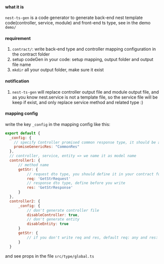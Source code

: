 #### what it is

`nest-ts-gen` is a code generator to generate back-end nest template code(controller, service, module) and front-end ts type, see in the demo `demo/`

#### requirement

1. `contract/`: write back-end type and controller mapping configuration in the contract folder
2. setup codeGen in your code: setup mapping, output folder and output file name
3. `mkdir` all your output folder, make sure it exist

#### notification

1. `nest-ts-gen` will replace controller output file and module output file, and as you know nest.service is not a template file, so the service file will be keep if exist, and only replace service method and related type :)

#### mapping config

write the key `_config` in the mapping config like this:

```javascript
export default {
  _config: {
    // specify Controller promised common response type, it should be a generic type, // cause response type will be generated as CommonRes or CommonRes<SomeDto>
    promiseGenericRes: "CommonRes"
  },
  // controller, service, entity => we name it as model name
  controller1: {
      // method name
      getStr: {
          // request dto type, you should define it in your contract folder first
          req: 'GetStrRequest'
          // response dto type, define before you write
          res: 'GetStrResponse'
      }
  },
  controller2: {
      _config: {
          // don't generate controller file
          disableController: true,
          // don't generate entity
          disableEntity: true
      }
      getStr: {
          // if you don't write req and res, default req: any and res: _config.promiseGenericRes will be generated
      }
  }

```

and see props in the file `src/type/global.ts`
